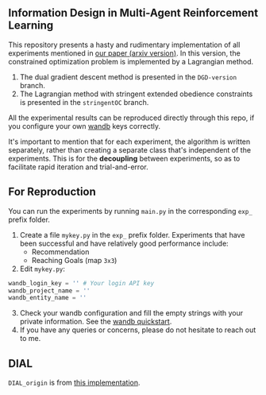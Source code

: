 ## Information Design in Multi-Agent Reinforcement Learning

This repository presents a hasty and rudimentary implementation 
of all experiments mentioned in [our paper (arxiv version)](). 
In this version, the constrained optimization problem is implemented by a Lagrangian method.

1. The dual gradient descent method is presented in the `DGD-version` branch. 
2. The Lagrangian method with stringent extended obedience constraints is presented in the `stringentOC` branch. 

All the experimental results can be reproduced directly through this repo, 
if you configure your own [wandb](https://wandb.ai) keys correctly.

It's important to mention that for each experiment, the algorithm is written separately,
rather than creating a separate class that's independent of the experiments. 
This is for the **decoupling** between experiments, 
so as to facilitate rapid iteration and trial-and-error.


## For Reproduction
You can run the experiments by running `main.py` in the corresponding `exp_` prefix folder.
1. Create a file `mykey.py` in the `exp_` prefix folder. 
Experiments that have been successful and have relatively good performance include:
    - Recommendation
    - Reaching Goals (map `3x3`)
2. Edit `mykey.py`:
```python
wandb_login_key = '' # Your login API key
wandb_project_name = ''
wandb_entity_name = ''
```
3. Check your wandb configuration and fill the empty strings with your private information. 
See the [wandb quickstart](https://docs.wandb.ai/quickstart).
4. If you have any queries or concerns, please do not hesitate to reach out to me. 

## DIAL
`DIAL_origin` is from [this implementation](https://colab.research.google.com/gist/MJ10/2c0d1972f3dd1edcc3cd17c636aac8d2/dial.ipynb).
